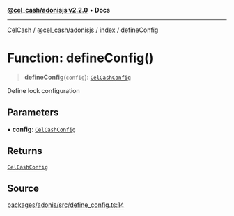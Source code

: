 [**@cel_cash/adonisjs v2.2.0**](../../README.md) • **Docs**

***

[CelCash](../../../../packages.md) / [@cel\_cash/adonisjs](../../README.md) / [index](../README.md) / defineConfig

# Function: defineConfig()

> **defineConfig**(`config`): [`CelCashConfig`](../../src/types/interfaces/CelCashConfig.md)

Define lock configuration

## Parameters

• **config**: [`CelCashConfig`](../../src/types/interfaces/CelCashConfig.md)

## Returns

[`CelCashConfig`](../../src/types/interfaces/CelCashConfig.md)

## Source

[packages/adonis/src/define\_config.ts:14](https://github.com/Pyxlab/celcash/blob/f7cdc752c29f8a0dcef033e212602412d2050afc/packages/adonis/src/define_config.ts#L14)
